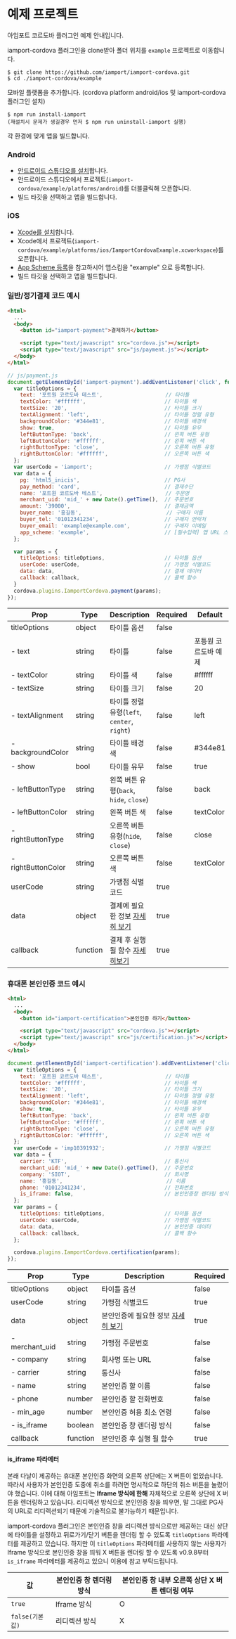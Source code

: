 # 예제 프로젝트

아임포트 코르도바 플러그인 예제 안내입니다.

iamport-cordova 플러그인을 clone받아 폴더 위치를 `example` 프로젝트로 이동합니다.

```
$ git clone https://github.com/iamport/iamport-cordova.git
$ cd ./iamport-cordova/example
```

모바일 플랫폼을 추가합니다.
(cordova platform android/ios 및 iamport-cordova 플러그인 설치)

```
$ npm run install-iamport
(재설치시 문제가 생길경우 먼저 $ npm run uninstall-iamport 실행)
```

각 환경에 맞게 앱을 빌드합니다.

### Android
- [안드로이드 스튜디오를 설치](https://developer.android.com/studio)합니다.
- 안드로이드 스튜디오에서 프로젝트(`iamport-cordova/example/platforms/android`)를 더블클릭해 오픈합니다.
- 빌드 타깃을 선택하고 앱을 빌드합니다.

### iOS
- [Xcode를 설치](https://developer.apple.com/xcode/)합니다.
- Xcode에서 프로젝트(`iamport-cordova/example/platforms/ios/IamportCordovaExample.xcworkspace`)를 오픈합니다.
- [App Scheme 등록](https://github.com/iamport/iamport-react-native/blob/HEAD/manuals/SETTING.md#1-app-scheme-%EB%93%B1%EB%A1%9D)을 참고하시어 앱스킴을 "example" 으로 등록합니다.
- 빌드 타깃을 선택하고 앱을 빌드합니다.

### 일반/정기결제 코드 예시
```html
<html>
  ...
  <body>
    <button id="iamport-payment">결제하기</button>

    <script type="text/javascript" src="cordova.js"></script>
    <script type="text/javascript" src="js/payment.js"></script>
  </body>
</html>
```

```javascript
// js/payment.js
document.getElementById('iamport-payment').addEventListener('click', function() {
  var titleOptions = {
    text: '포트원 코르도바 테스트',                    // 타이틀
    textColor: '#ffffff',                         // 타이틀 색
    textSize: '20',                               // 타이틀 크기
    textAlignment: 'left',                        // 타이틀 정렬 유형
    backgroundColor: '#344e81',                   // 타이틀 배경색
    show: true,                                   // 타이틀 유무
    leftButtonType: 'back',                       // 왼쪽 버튼 유형
    leftButtonColor: '#ffffff',                   // 왼쪽 버튼 색
    rightButtonType: 'close',                     // 오른쪽 버튼 유형
    rightButtonColor: '#ffffff',                  // 오른쪽 버튼 색
  };
  var userCode = 'iamport';                       // 가맹점 식별코드
  var data = {
    pg: 'html5_inicis',                           // PG사
    pay_method: 'card',                           // 결제수단
    name: '포트원 코르도바 테스트',                    // 주문명
    merchant_uid: 'mid_' + new Date().getTime(),  // 주문번호
    amount: '39000',                              // 결제금액
    buyer_name: '홍길동',                           // 구매자 이름
    buyer_tel: '01012341234',                     // 구매자 연락처
    buyer_email: 'example@example.com',           // 구매자 이메일
    app_scheme: 'example',                        // [필수입력] 앱 URL 스킴
  };

  var params = {
    titleOptions: titleOptions,                   // 타이틀 옵션
    userCode: userCode,                           // 가맹점 식별코드
    data: data,                                   // 결제 데이터
    callback: callback,                           // 콜백 함수
  }
  cordova.plugins.IamportCordova.payment(params);
});
```

| Prop               | Type     |  Description                                               | Required | Default          |
| ------------------ | -------- | ---------------------------------------------------------- | -------- | ---------------- |
| titleOptions       | object   | 타이틀 옵션                                                   | false    |                  |
| - text             | string   | 타이틀                                                       | false    | 포틍원 코르도바 예제 |
| - textColor        | string   | 타이틀 색                                                    | false     | #ffffff          |
| - textSize         | string   | 타이틀 크기                                                   | false     | 20               |
| - textAlignment    | string   | 타이틀 정렬 유형(`left`, `center`, `right`)                    | false     | left             |  
| - backgroundColor  | string   | 타이틀 배경색                                                  | false    | #344e81           |
| - show             | bool     | 타이틀 유무                                                   | false    | true               |
| - leftButtonType   | string   | 왼쪽 버튼 유형(`back`, `hide`, `close`)                        | false    | back              |
| - leftButtonColor  | string   | 왼쪽 버튼 색                                                  | false    | textColor         |
| - rightButtonType  | string   | 오른쪽 버튼 유형(`hide`, `close`)                              | false    | close             |
| - rightButtonColor | string   | 오른쪽 버튼 색                                                 | false    | textColor         |
| userCode           | string   | 가맹점 식별코드                                                 | true     |                   |
| data               | object   | 결제에 필요한 정보 [자세히 보기](https://docs.iamport.kr/tech/imp) | true     |                   |
| callback           | function | 결제 후 실행 될 함수 [자세히보기](#callback)                       | true     |                   |


### 휴대폰 본인인증 코드 예시
```html
<html>
  ...
  <body>
    <button id="iamport-certification">본인인증 하기</button>

    <script type="text/javascript" src="cordova.js"></script>
    <script type="text/javascript" src="js/certification.js"></script>
  </body>
</html>
```

```javascript
document.getElementById('iamport-certification').addEventListener('click', function() {
  var titleOptions = {
    text: '포트원 코르도바 테스트',                    // 타이틀
    textColor: '#ffffff',                         // 타이틀 색
    textSize: '20',                               // 타이틀 크기
    textAlignment: 'left',                        // 타이틀 정렬 유형
    backgroundColor: '#344e81',                   // 타이틀 배경색
    show: true,                                   // 타이틀 유무
    leftButtonType: 'back',                       // 왼쪽 버튼 유형
    leftButtonColor: '#ffffff',                   // 왼쪽 버튼 색
    rightButtonType: 'close',                     // 오른쪽 버튼 유형
    rightButtonColor: '#ffffff',                  // 오른쪽 버튼 색
  };
  var userCode = 'imp10391932';                   // 가맹점 식별코드
  var data = {
    carrier: 'KTF',                               // 통신사
    merchant_uid: 'mid_' + new Date().getTime(),  // 주문번호
    company: 'SIOT',                              // 회사명
    name: '홍길동',                                 // 이름
    phone: '01012341234',                         // 전화번호
    is_iframe: false,                             // 본인인증창 렌더링 방식
  };
  var params = {
    titleOptions: titleOptions,                   // 타이틀 옵션
    userCode: userCode,                           // 가맹점 식별코드
    data: data,                                   // 본인인증 데이터
    callback: callback,                           // 콜백 함수
  };

  cordova.plugins.IamportCordova.certification(params);
});
```

| Prop          | Type          |  Description                       | Required   |
| ------------- | ------------- | ---------------------------------- | ---------- |
| titleOptions  | object        | 타이틀 옵션                           | false      |
| userCode      | string        | 가맹점 식별코드                        | true       |
| data          | object        | 본인인증에 필요한 정보 [자세히 보기](https://https://docs.iamport.kr/tech/mobile-authentication#call-authentication)      | true       |
| - merchant_uid| string        | 가맹점 주문번호                        | false      |
| - company     | string        | 회사명 또는 URL                       | false      |
| - carrier     | string        | 통신사                               | false      |
| - name        | string        | 본인인증 할 이름                        | false      |
| - phone       | number        | 본인인증 할 전화번호                     | false      |
| - min_age     | number        | 본인인증 허용 최소 연령                  | false      |
| - is_iframe   | boolean       | 본인인증 창 렌더링 방식                  | false      |
| callback      | function      | 본인인증 후 실행 될 함수                 | true       |

#### is_iframe 파라메터
본래 다날이 제공하는 휴대폰 본인인증 화면의 오른쪽 상단에는 X 버튼이 없었습니다. 따라서 사용자가 본인인증 도중에 취소를 하려면 명시적으로 하단의 취소 버튼을 눌렀어야 했습니다. 이에 대해 아임포트는 **Iframe 방식에 한해** 자체적으로 오른쪽 상단에 X 버튼을 렌더링하고 있습니다. 리디렉션 방식으로 본인인증 창을 띄우면, 말 그대로 PG사의 URL로 리디렉션되기 때문에 기술적으로 불가능하기 때문입니다.

iamport-cordova 플러그인은 본인인증 창을 리디렉션 방식으로만 제공하는 대신 상단에 타이틀을 설정하고 뒤로가기/닫기 버튼을 렌더링 할 수 있도록 `titleOptions` 파라메터를 제공하고 있습니다. 하지만 이 `titleOptions` 파라메터를 사용하지 않는 사용자가 Iframe 방식으로 본인인증 창을 띄워 X 버튼을 렌더링 할 수 있도록 v0.9.8부터 `is_iframe` 파라메터를 제공하고 있으니 이용에 참고 부탁드립니다.

| 값 | 본인인증 창 렌더링 방식 | 본인인증 창 내부 오른쪽 상단 X 버튼 렌더링 여부 |
| - | - | - |
| `true` | Iframe 방식 | O |
| `false(기본값)` | 리디렉션 방식 | X |
